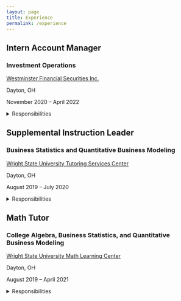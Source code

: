 ```yaml
---
layout: page
title: Experience
permalink: /experience
---
```


<h2>Intern Account Manager</h2>
<h3>Investment Operations</h3>
<div class="experience-wrapper">
   <div class="experience-row">
      <div class="icon-wrapper"><i class="fa-solid fa-briefcase"></i></div>
      <p><a href="https://www.westminsterfinancial.com/">Westminster Financial Securities Inc.</a></p>
   </div>
   <div class="experience-row">
     <div class="icon-wrapper"><i class="fa-solid fa-location-pin"></i></div> 
     <p>Dayton, OH</p>
   </div>
   <div class="experience-row">
     <div class="icon-wrapper"><i class="fa-regular fa-calendar-days"></i></div>
     <p>November 2020 – April 2022</p>
   </div>
   <div class="experience-row">
      <details><summary>Responsibilities</summary>
         <p>
         ■ Reconciled various portfolio and account management operations for a business of >$0.5B in AUM and >9,000 accounts <br>
         ■ Automated daily trade blotters, transfers, funds, and options reports using Microsoft Excel VBA Macro programs <br>
         ■ Provided account login and navigation support for clients and compiled portfolio performance reports for meetings <br>
         ■ Updated weekly Investment Policy Committee presentations and company pitch presentations containing risk mitigation analysis <br>
         </p>
      </details>
   </div>
</div>

<h2>Supplemental Instruction Leader</h2>
<h3>Business Statistics and Quantitative Business Modeling</h3>
<div class="experience-wrapper">
   <div class="experience-row">
      <div class="icon-wrapper"><i class="fa-solid fa-briefcase"></i></div> 
      <p><a href="https://www.wright.edu/student-success/academic-support/tutoring-services">Wright State University Tutoring Services Center</a></p>
   </div>
   <div class="experience-row">
      <div class="icon-wrapper"><i class="fa-solid fa-location-pin"></i></div>
      <p>Dayton, OH</p>
   </div>
   <div class="experience-row">
      <div class="icon-wrapper"><i class="fa-regular fa-calendar-days"></i></div>
      <p>August 2019 – July 2020</p>
   </div>
   <details><summary>Responsibilities</summary>
      <p>
      ■ Developed and instructed weekly study and monthly exam review sessions for up to 60 students <br>
      ■ Reinforced topics including descriptive statistics, ad hoc analysis, hypothesis testing, probability, and forecasting <br>
      ■ Provided support and communication with students to assist with coursework <br>
      ■ Produced frequency maps of Supplemental Instruction for decision making purposes of management <br>
      </p>
   </details>  
</div>

<h2>Math Tutor</h2>
<h3>College Algebra, Business Statistics, and Quantitative Business Modeling</h3>
<div class="experience-wrapper">
   <div class="experience-row">
      <div class="icon-wrapper"><i class="fa-solid fa-briefcase"></i></div>
      <p><a href="https://www.wright.edu/student-success/academic-support/math-learning-center">Wright State University Math Learning Center</a></p>
   </div>
   <div class="experience-row">
      <div class="icon-wrapper"><i class="fa-solid fa-location-pin"></i></div>
      <p>Dayton, OH</p>
   </div>
   <div class="experience-row">
      <div class="icon-wrapper"><i class="fa-regular fa-calendar-days"></i></div>
      <p>August 2019 – April 2021</p>
   </div>
   <details><summary>Responsibilities</summary>
      <p>
      ■ Assisted up to 100 students with math homework and exam preparation on both a walk-in and appointment basis <br>
      ■ Worked in tandem with course instructors to stay updated on course curriculum <br>
      ■ Developed study skills for continuous learning of students by practicing established study techniques <br>
      ■ Encouraged learning on an individualized basis by determining measurable and attainable goals for each student <br>
      </p>
   </details>
</div>

